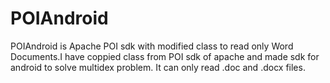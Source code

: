 # POIAndroid
POIAndroid is Apache POI sdk with modified class to read only Word Documents.I have coppied class from POI sdk of apache and made sdk for
android to solve multidex problem. It can only read .doc and .docx files. 
